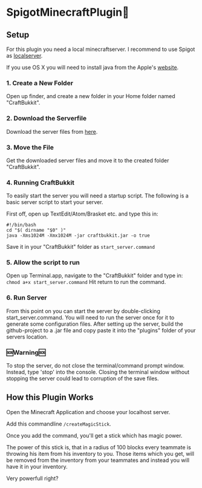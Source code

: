 # SpigotMinecraftPlugin:whale:

## Setup
For this plugin you need a local minecraftserver. I recommend to use Spigot as [localserver](https://getbukkit.org/download/spigot).

If you use OS X you will need to install java from the Apple's [website](http://support.apple.com/kb/DL1421).

### 1. Create a New Folder
Open up finder, and create a new folder in your Home folder named "CraftBukkit".

### 2. Download the Serverfile
Download the server files from [here](https://getbukkit.org/download/spigot).

### 3. Move the File
Get the downloaded server files and move it to the created folder "CraftBukkit".

### 4. Running CraftBukkit
To easily start the server you will need a startup script. The following is a basic server script to start your server.

First off, open up TextEdit/Atom/Brasket etc. and type this in:

```
#!/bin/bash
cd "$( dirname "$0" )"
java -Xms1024M -Xmx1024M -jar craftbukkit.jar -o true
```

Save it in your "CraftBukkit" folder as ```start_server.command```

### 5. Allow the script to run
Open up Terminal.app, navigate to the "CraftBukkit" folder and type in:
```chmod a+x start_server.command```
Hit return to run the command.

### 6. Run Server
From this point on you can start the server by double-clicking start_server.command.
You will need to run the server once for it to generate some configuration files.
After setting up the server, build the github-project to a .jar file and copy paste it into the "plugins" folder of your servers location.

### :sos:Warning:sos:
To stop the server, do not close the terminal/command prompt window. Instead, type 'stop' into the console. Closing the terminal window without stopping the server could lead to corruption of the save files.

## How this Plugin Works
Open the Minecraft Application and choose your localhost server.

Add this commandline ```/createMagicStick```.

Once you add the command, you'll get a stick which has magic power.

The power of this stick is, that in a radius of 100 blocks every teammate is throwing his item from his inventory to you.
Those items which you get, will be removed from the inventory from your teammates and instead you will have it in your inventory.

Very powerfull right?
